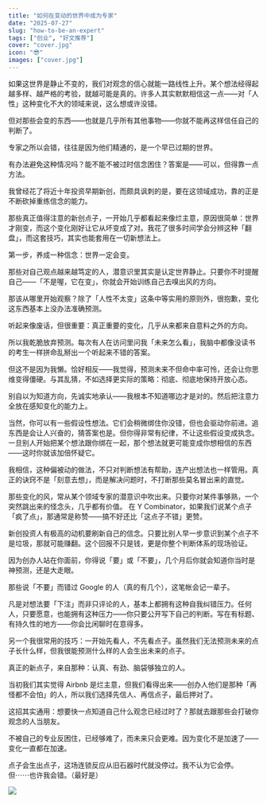 ```yaml
---
title: "如何在变动的世界中成为专家"
date: "2025-07-27"
slug: "how-to-be-an-expert"
tags: ["创业", "好文推荐"]
cover: "cover.jpg"
icon: "😎"
images: ["cover.jpg"]
---
```

如果这世界是静止不变的，我们对观念的信心就能一路线性上升。某个想法经得起越多样、越严格的考验，就越可能是真的。许多人其实默默相信这一点——对「人性」这种变化不大的领域来说，这么想或许没错。



但对那些会变的东西——也就是几乎所有其他事物——你就不能再这样信任自己的判断了。



专家之所以会错，往往是因为他们精通的，是一个早已过期的世界。



有办法避免这种情况吗？能不能不被过时信念困住？答案是——可以，但得靠一点方法。



我曾经花了将近十年投资早期新创，而颇具讽刺的是，要在这领域成功，靠的正是不断砍掉重练信念的能力。



那些真正值得注意的新创点子，一开始几乎都看起来像烂主意，原因很简单：世界才刚变，而这个变化刚好让它从坏变成了对。我花了很多时间学会分辨这种「翻盘」，而这套技巧，其实也能套用在一切新想法上。



第一步，养成一种信念：世界一定会变。



那些对自己观点越来越笃定的人，潜意识里其实是认定世界静止。只要你不时提醒自己——「不是喔，它在变」，你就会开始训练自己去嗅出风的方向。



那该从哪里开始观察？除了「人性不太变」这条中等实用的原则外，很抱歉，变化这东西基本上没办法准确预测。



听起来像废话，但很重要：真正重要的变化，几乎从来都来自意料之外的方向。



所以我乾脆放弃预测。每次有人在访问里问我「未来怎么看」，我脑中都像没读书的考生一样拼命乱掰出一个听起来不错的答案。



但这不是因为我懒。恰好相反——我觉得，预测未来不但命中率可怜，还会让你思维变得僵硬。与其乱猜，不如选择更实际的策略：彻底、彻底地保持开放心态。



别自以为知道方向，先诚实地承认——我根本不知道哪边才是对的。然后把注意力全放在感知变化的能力上。



当然，你可以有一些假设性想法。它们会稍微绑住你没错，但也会驱动你前进。追东西是会让人兴奋的，猜答案也是。但你得非常有纪律，不让这些假设变成执念。
一旦别人开始把某个想法跟你绑在一起，那个想法就更可能变成你想相信的东西——这时你就该加倍怀疑它。



我相信，这种偏被动的做法，不只对判断想法有帮助，连产出想法也一样管用。真正的诀窍不是「刻意去想」，而是解决问题时，不打断那些莫名冒出来的直觉。



那些变化的风，常从某个领域专家的潜意识中吹出来。只要你对某件事够熟，一个突然跳出来的怪念头，几乎都有价值。
在 Y Combinator，如果我们说某个点子「疯了点」，那通常是称赞——搞不好还比「这点子不错」更赞。



新创投资人有极高的动机要刷新自己的信念。只要比别人早一步意识到某个点子不是垃圾，那就可能赚翻。这个回报不只是钱，更是你整个判断体系的现场验证。



因为创办人站在你面前，你得说「要」或「不要」，几个月后你就会知道你当时是神预测，还是大走眼。



那些说「不要」而错过 Google 的人（真的有几个），这笔帐会记一辈子。



凡是对想法要「下注」而非只评论的人，基本上都拥有这种自我纠错压力。任何人，只要愿意，也能拥有这种压力——你只要公开写下自己的判断。写在有标题、有持久性的地方——你会比闲聊时在意得多。



另一个我很常用的技巧：一开始先看人，不先看点子。虽然我们无法预测未来的点子长什么样，但我很能预测什么样的人会生出未来的点子。



真正的新点子，来自那种：认真、有劲、脑袋够独立的人。



当初我们其实觉得 Airbnb 是烂主意，但我们看得出来——创办人他们是那种「再怪都不会怕」的人，所以我们选择先信人、再信点子，最后押对了。



这招其实通用：想要快一点知道自己什么观念已经过时了？那就去跟那些会打破你观念的人当朋友。



不被自己的专业反困住，已经够难了，而未来只会更难。因为变化不是加速了——变化一直都在加速。



点子会生出点子，这场连锁反应从旧石器时代就没停过。我不认为它会停。
但⋯⋯也许我会错。（最好是）




![](https://prod-files-secure.s3.us-west-2.amazonaws.com/112d0858-5090-4d34-a606-b75eb8d65fd2/46476355-9cf3-4e99-9b7a-3531bc426380/1000202064.png?X-Amz-Algorithm=AWS4-HMAC-SHA256&X-Amz-Content-Sha256=UNSIGNED-PAYLOAD&X-Amz-Credential=ASIAZI2LB466SNNFKZ4E%2F20250930%2Fus-west-2%2Fs3%2Faws4_request&X-Amz-Date=20250930T104714Z&X-Amz-Expires=3600&X-Amz-Security-Token=IQoJb3JpZ2luX2VjEGEaCXVzLXdlc3QtMiJHMEUCIEVLPfM6iC15DzBNGUGqUUqhL1VRmmorM7Dr8osDhcZXAiEAogVJkzGRP%2F6b%2FEuriIRjQAmJzT%2FeBN8Tu0hteAf5CDsqiAQI6v%2F%2F%2F%2F%2F%2F%2F%2F%2F%2FARAAGgw2Mzc0MjMxODM4MDUiDDxaKQ7fYP285fqeFircA4s4UJ2R%2BT7anEJ0wFfIojEszAF8flACDBHKcsIV7f%2B6JHkxCRLuLGlAnROlmGDOe3SYRX1rMhvS78834HpgRgWqxM1qjc%2BfM41Sv%2FxTlt1aV27p8bgNWMZiL7YY2HnvPY7l4n0hFQKPHf%2FwNr2LNU%2BbClVcI56gCnfTF3UD7cpPHSoA%2BJanFqEFMNCvNDxxQ7KvxEgTxHFpsjk6ZQ9V2gxlTFr9eXsNxbHzVbsTEIMTe80547UVx9Py7Ixun5NXX9DSw6hCF69ApoPqfyB5FcdQqGT%2B4TOZADtLtYLJFZKW4ZPiy17j%2Bl%2Fih3kx7fKKMNCtBQdseIzRO1ToBw2JcVw5ZwYhXEij2jFxg%2F%2Blwqqv6%2FMndAaPAFGWXx7w8GwbMGij4aJ%2B0rG8iZz3c4RgsOAP2D0ffHHWkyFWytd6R30Y%2F0O7dd%2FOuYr2oTGrUjWi0KWMCObbuvk5nxmzgFsnyJi%2FmuytxN4sM%2FE9ORzm3nm%2FEyliumoMCwcSe%2BBnaH%2BmCSt3FuBlOqr5xiMxNpD3z8wb2znBqH9NM8Y0GUmAaFog2H7267vjS8P5ThTfCXzq4PB2xjiLR99J2WfdL1oN0KKlZ2v9IfNxej2uqNOsJf3cZQLTyXp%2Fe3JRfU7gMIvA7sYGOqUB7bPsVqtPCiMX0YknQsyz9nQIsJl7%2FbGlX9RnBDzpeqiGmny61x6uUY8d8mzHFWWrKQKHNq5tibZu%2FqfVR760tCT7FJe7c7RrWMCp%2BfafyUogW%2Byl%2BPVz8faVeCZ2RJtnpMGfKx8hoireoKzQNSC38DgvOO4PbHArFPEzA7SgBiD68rsR3N3XlvPYQd12uk%2FS0%2FeJi4Nmpgej1THquP%2B%2BkkwpuMlZ&X-Amz-Signature=cdf659673a4774242e2e31ab33e74e348ebe0c3f10603054a72dab0584399387&X-Amz-SignedHeaders=host&x-amz-checksum-mode=ENABLED&x-id=GetObject)

